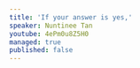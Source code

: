 ```yaml
---
title: 'If your answer is yes,'
speaker: Nuntinee Tan
youtube: 4ePm0u8Z5H0
managed: true
published: false
---
```


